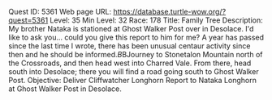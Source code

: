 Quest ID: 5361
Web page URL: https://database.turtle-wow.org/?quest=5361
Level: 35
Min Level: 32
Race: 178
Title: Family Tree
Description: My brother Nataka is stationed at Ghost Walker Post over in Desolace. I'd like to ask you... could you give this report to him for me? A year has passed since the last time I wrote, there has been unusual centaur activity since then and he should be informed.$B$BJourney to Stonetalon Mountain north of the Crossroads, and then head west into Charred Vale. From there, head south into Desolace; there you will find a road going south to Ghost Walker Post.
Objective: Deliver Cliffwatcher Longhorn Report to Nataka Longhorn at Ghost Walker Post in Desolace.
